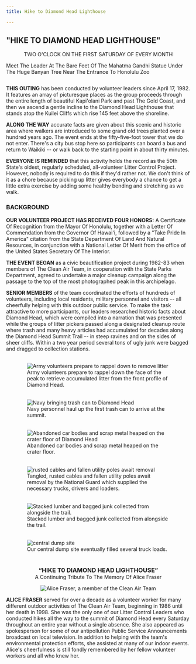 ```yaml
---
title: Hike to Diamond Head Lighthouse

---
```

<script>
  import DocumentWrapper from '../../../components/DocumentWrapper.svelte'
  import EndedIn2018 from '../../../components/EndedIn2018.svelte'
</script>

<DocumentWrapper component="linesLogo" doubleBorder={true}>

## "HIKE TO DIAMOND HEAD LIGHTHOUSE"

<EndedIn2018 />

<div class="centered">
TWO O'CLOCK ON THE FIRST SATURDAY OF EVERY MONTH

Meet The Leader At The Bare Feet Of The Mahatma Gandhi Statue Under The Huge Banyan Tree Near The Entrance To Honolulu Zoo
</div>
<!-- TODO: 4 dots -->

**THIS OUTING** has been conducted by volunteer leaders since April 17, 1982. It features an array of picturesque places as the group proceeds through the entire length of beautiful Kapi'olani Park and past The Gold Coast, and then we ascend a gentle incline to the Diamond Head Lighthouse that stands atop the Kuilei Cliffs which rise 145 feet above the shoreline.

**ALONG THE WAY** accurate facts are given about this scenic and historic area where walkers are introduced to some grand old trees planted over a hundred years ago. The event ends at the fifty-five-foot tower that we do not enter. There's a city bus stop here so participants can board a bus and return to Waikiki -- or walk back to the starting point in about thirty minutes.

**EVERYONE IS REMINDED** that this activity holds the record as the 50th State's oldest, regularly scheduled, all-volunteer Litter Control Project. However, nobody is required to do this if they'd rather not. We don't think of it as a chore because picking up litter gives everybody a chance to get a little extra exercise by adding some healthy bending and stretching as we walk.

### BACKGROUND

**OUR VOLUNTEER PROJECT HAS RECEIVED FOUR HONORS:** A Certificate Of Recognition from the Mayor Of Honolulu, together with a Letter Of Commendation from the Governor Of Hawai'i, followed by a "Take Pride In America" citation from the State Department Of Land And Natural Resources, in conjunction with a National Letter Of Merit from the office of the United States Secretary Of The Interior.

**THE EVENT BEGAN** as a civic beautification project during 1982-83 when members of The Clean Air Team, in cooperation with the State Parks Department, agreed to undertake a major cleanup campaign along the passage to the top of the most photographed peak in this archipelago.

**SENIOR MEMBERS** of the team coordinated the efforts of hundreds of volunteers, including local residents, military personnel and visitors -- all cheerfully helping with this outdoor public service. To make the task attractive to more participants, our leaders researched historic facts about Diamond Head, which were compiled into a narration that was presented while the groups of litter pickers passed along a designated cleanup route where trash and many heavy articles had accumulated for decades along the Diamond Head Summit Trail -- in steep ravines and on the sides of sheer cliffs. Within a two year period several tons of ugly junk were bagged and dragged to collection stations.

<section id="pictures">
<figure>
<img src="diamond-head/army-volunteers-at-diamond-head.png" alt="Army volunteers prepare to rappel down to remove litter">
<figcaption>
Army volunteers prepare to rappel down the face of the peak to
retrieve accumulated litter from the front profile of Diamond Head.
</figcaption>
</figure>

<figure>
<img src="diamond-head/navy-bringing-trash-can.png" alt="Navy bringing trash can to Diamond Head">
<figcaption>
Navy personnel haul up the first trash can to arrive at the summit.
</figcaption>
</figure>

<figure>
<img src="diamond-head/scrap-metal-on-crater-floor.png" alt="Abandoned car bodies and scrap metal heaped on the crater floor of Diamond Head">
<figcaption>
Abandoned car bodies and scrap metal heaped on the crater floor.
</figcaption>
</figure>

<figure>
<img src="diamond-head/trash-utility-poles-and-cables.png" alt="rusted cables and fallen utility poles await removal">
<figcaption>
Tangled, rusted cables and fallen utility poles await removal by
the National Guard which supplied the necessary trucks, drivers and loaders.
</figcaption>
</figure>

<figure>
<img src="diamond-head/lumber-and-trash-bags.png" alt="Stacked lumber and bagged junk collected from alongside the trail.">
<figcaption>
Stacked lumber and bagged junk collected from alongside the trail.
</figcaption>
</figure>

<figure>
<img src="diamond-head/central-dump-site.png" alt="central dump site">
<figcaption>
Our central dump site eventually filled several truck loads.
</figcaption>
</figure>
</section>

<section id="alice-fraser">

### “HIKE T0 DIAMOND HEAD LIGHTHOUSE”
A Continuing Tribute To The Memory Of Alice Fraser

 <img src="diamond-head/alice-fraser.png" alt="Alice Fraser, a member of the Clean Air Team">

**ALICE FRASER** served for over a decade as a volunteer worker for many different
outdoor activities of The Clean Air Team, beginning in 1986 until her death in
1998. She was the only one of our Litter Control Leaders who conducted hikes
all the way to the summit of Diamond Head every Saturday throughout an entire
year without a single absence. She also appeared as spokesperson for some of
our antipollution Public Service Announcements broadcast on local television.
In addition to helping with the team's environmental protection efforts, she
assisted at many of our indoor events. Alice's cheerfulness is still fondly
remembered by her fellow volunteer workers and all who knew her.
</section>

</DocumentWrapper>

<style>
  div.centered {
    display: flex;
    flex-direction: column;
    justify-content: center;
    align-items: center;
  }

  figure {
    width: 390px;
    margin: 1rem;
  }

  img {
    max-width: 100%;
  }

  #pictures {
    display: flex;
    flex-wrap: wrap;
    justify-content: center;
  }

  #alice-fraser {
    text-align: center;
  }

  #alice-fraser img {
    max-width: 600px;
  }

  #alice-fraser p:last-of-type {
    text-align: left;
  }

  #alice-fraser p:first-of-type {
    margin-top: 0;
  }

  #alice-fraser h3 {
    margin-bottom: 0;
  }
</style>